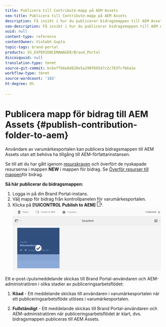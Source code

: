 ```yaml
---
title: Publicera till Contribute-mapp på AEM Assets
seo-title: Publicera till Contribute-mapp på AEM Assets
description: Få insikt i hur du publicerar bidragsmappen till AEM Assets i varumärkesportalen.
seo-description: Få insikt i hur du publicerar bidragsmappen till AEM Assets i varumärkesportalen.
uuid: null
content-type: reference
contentOwner: Vishabh Gupta
topic-tags: brand-portal
products: SG_EXPERIENCEMANAGER/Brand_Portal
discoiquuid: null
translation-type: tm+mt
source-git-commit: bc6effb6e8d828e5a299f69547c2c783fcf66a1e
workflow-type: tm+mt
source-wordcount: '183'
ht-degree: 0%

---
```



# Publicera mapp för bidrag till AEM Assets {#publish-contribution-folder-to-aem}

Användare av varumärkesportalen kan publicera bidragsmappen till AEM Assets utan att behöva ha tillgång till AEM-författarinstansen.

Se till att du har gått igenom [resurskraven](brand-portal-download-asset-requirements.md) och överfört de nyskapade resurserna i mappen **NEW** i mappen för bidrag. Se [Överför resurser till mappen](brand-portal-upload-assets-to-contribution-folder.md)för bidrag.

**Så här publicerar du bidragsmappen:**

1. Logga in på din Brand Portal-instans.
1. Välj mapp för bidrag från kontrollpanelen för varumärkesportalen.
1. Klicka på **[!UICONTROL Publish to AEM]** ![](assets/export.png).
   ![](assets/publish-contribution-folder-to-aem.png)

Ett e-post-/pulsmeddelande skickas till Brand Portal-användaren och AEM-administratören i olika stadier av publiceringsarbetsflödet:
1. **Köad** - Ett meddelande skickas till användaren i varumärkesportalen när ett publiceringsarbetsflöde utlöses i varumärkesportalen.

1. **Fullständigt** - Ett meddelande skickas till Brand Portal-användaren och AEM-administratören när publiceringsarbetsflödet är klart, dvs. bidragsmappen publiceras till AEM Assets.


